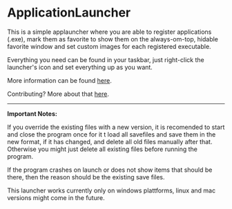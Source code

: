 # ApplicationLauncher

This is a simple applauncher where you are able to register applications (.exe), mark them as favorite to show them on the always-om-top, hidable favorite window and set custom images for each registered executable.

Everything you need can be found in your taskbar, just right-click the launcher's icon and set everything up as you want.

More information can be found [here](https://github.com/OIL1I/ApplicationLauncher/wiki).

Contributing? More about that [here](https://github.com/OIL1I/ApplicationLauncher/blob/master/CONTRIBUTING.md).

***

**Important Notes:**

If you override the existing files with a new version, it is recomended to start and close the program once for it t load all savefiles and save them in the new format, if it has changed, and delete all old files manually after that. 
Otherwise you might just delete all existing files before running the program.

If the program crashes on launch or does not show items that should be there, then the reason should be the existing save files.

This launcher works currently only on windows plattforms, linux and mac versions might come in the future.
